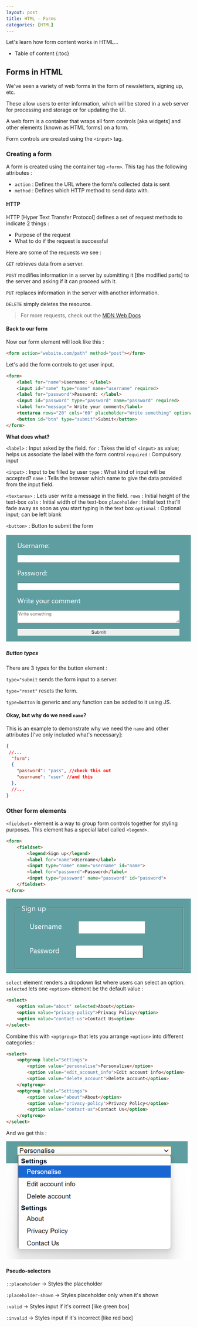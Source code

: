 ```yaml
---
layout: post
title: HTML - Forms
categories: [HTML]
---
```


Let's learn how form content works in HTML...

* Table of content
{:toc}

## Forms in HTML

We've seen a variety of web forms in the form of newsletters, signing up, etc.

These allow users to enter information, which will be stored in a web server for processing and storage or for updating the UI.

A web form is a container that wraps all form controls [aka widgets] and other elements [known as HTML forms] on a form.

Form controls are created using the `<input>` tag.

### Creating a form

A form is created using the container tag `<form>`. This tag has the following attributes :

* `action` : Defines the URL where the form's collected data is sent
* `method` : Defines which HTTP method to send data with.

#### HTTP

HTTP [Hyper Text Transfer Protocol] defines a set of request methods to indicate 2 things :

- Purpose of the request
- What to do if the request is successful

Here are some of the requests we see :

`GET` retrieves data from a server.

`POST` modifies information in a server by submitting it [the modified parts] to the server and asking if it can proceed with it.

`PUT` replaces information in the server with another information.

`DELETE` simply deletes the resource.

> For more requests, check out the [MDN Web Docs](https://developer.mozilla.org/en-US/docs/Web/HTTP/Methods)

#### Back to our form

Now our form element will look like this :

```html
<form action="website.com/path" method="post"></form>
```

Let's add the form controls to get user input.

```html
<form>
    <label for="name">Username: </label>
    <input id="name" type="name" name="username" required>
    <label for="password">Password: </label>
    <input id="password" type="password" name="password" required>
    <label for="message"> Write your comment</label>
    <textarea rows="20" cols="60" placeholder="Write something" optional></textarea>
    <button id="btn" type="submit">Submit</button>
</form>
```

**What does what?**

`<label>` : Input asked by the field.
`for` : Takes the id of `<input>` as value; helps us associate the label with the form control
`required` : Compulsory input

`<input>` : Input to be filled by user
`type` : What kind of input will be accepted?
`name` : Tells the browser which name to give the data provided from the input field.

`<textarea>` : Lets user write a message in the field.
`rows` : Initial height of the text-box
`cols` : Initial width of the text-box
`placeholder` : Initial text that'll fade away as soon as you start typing in the text box
`optional` : Optional input; can be left blank

`<button>` : Button to submit the form

![alt text](image-5.png)

##### Button types

There are 3 types for the button element :

`type="submit` sends the form input to a server.

`type="reset"` resets the form.

`type=button` is generic and any function can be added to it using JS.

#### Okay, but why do we need `name`?

This is an example to demonstrate why we need the `name` and other attributes [I've only included what's necessary]:

```json
{
 //... 
  "form":
  {
    "password": "pass", //check this out
    "username": "user" //and this
  }, 
  //...
}
```

### Other form elements

``<fieldset>`` element is a way to group form controls together for styling purposes. This element has a special label called `<legend>`.

```html
<form>
    <fieldset>
        <legend>Sign up</legend>
        <label for="name">Username</label>
        <input type="name" name="username" id="name">
        <label for="password">Password</label>
        <input type="password" name="password" id="password">
    </fieldset>
</form>
```

![alt text](image-8.png)

`select` element renders a dropdown list where users can select an option. `selected` lets one `<option>` element be the default value :

```html
<select>
    <option value="about" selected>About</option>
    <option value="privacy-policy">Privacy Policy</option>
    <option value="contact-us">Contact Us<option>
</select>
```

Combine this with `<optgroup>` that lets you arrange `<option>` into different categories :

```html
<select>
    <optgroup label="Settings">
        <option value="personalise">Personalise</option>
        <option value="edit_account_info">Edit account info</option>
        <option value="delete_account">Delete account</option>
    </optgroup>
    <optgroup label="Settings">
        <option value="about">About</option>
        <option value="privacy-policy">Privacy Policy</option>
        <option value="contact-us">Contact Us</option>
    </optgroup>
</select>
```

And we get this :

![alt text](image-7.png)

#### Pseudo-selectors

`::placeholder` -> Styles the placeholder

`:placeholder-shown` -> Styles placeholder only when it's shown

`:valid` -> Styles input if it's correct [like green box]

`:invalid` -> Styles input if it's incorrect [like red box]
